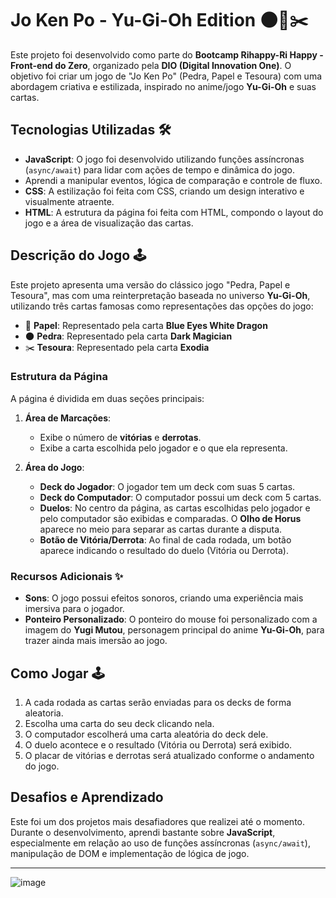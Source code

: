 # Jo Ken Po - Yu-Gi-Oh Edition 🌑📃✂️

Este projeto foi desenvolvido como parte do **Bootcamp Rihappy-Ri Happy - Front-end do Zero**, organizado pela **DIO (Digital Innovation One)**. 
O objetivo foi criar um jogo de "Jo Ken Po" (Pedra, Papel e Tesoura) com uma abordagem criativa e estilizada, inspirado no anime/jogo **Yu-Gi-Oh** e suas cartas.

## Tecnologias Utilizadas 🛠️

- **JavaScript**: O jogo foi desenvolvido utilizando funções assíncronas (`async/await`) para lidar com ações de tempo e dinâmica do jogo.
- Aprendi a manipular eventos, lógica de comparação e controle de fluxo.
- **CSS**: A estilização foi feita com CSS, criando um design interativo e visualmente atraente.
- **HTML**: A estrutura da página foi feita com HTML, compondo o layout do jogo e a área de visualização das cartas.

## Descrição do Jogo 🕹️

Este projeto apresenta uma versão do clássico jogo "Pedra, Papel e Tesoura", mas com uma reinterpretação baseada no universo **Yu-Gi-Oh**,
utilizando três cartas famosas como representações das opções do jogo:

- 📃 **Papel**: Representado pela carta **Blue Eyes White Dragon**
- 🌑 **Pedra**: Representado pela carta **Dark Magician**
- ✂️ **Tesoura**: Representado pela carta **Exodia**

### Estrutura da Página

A página é dividida em duas seções principais:

1. **Área de Marcações**:
   - Exibe o número de **vitórias** e **derrotas**.
   - Exibe a carta escolhida pelo jogador e o que ela representa.

2. **Área do Jogo**:
   - **Deck do Jogador**: O jogador tem um deck com suas 5 cartas.
   - **Deck do Computador**: O computador possui um deck com 5 cartas.
   - **Duelos**: No centro da página, as cartas escolhidas pelo jogador e pelo computador são exibidas e comparadas. O **Olho de Horus** aparece no meio para separar as cartas durante a disputa.
   - **Botão de Vitória/Derrota**: Ao final de cada rodada, um botão aparece indicando o resultado do duelo (Vitória ou Derrota).

### Recursos Adicionais ✨

- **Sons**: O jogo possui efeitos sonoros, criando uma experiência mais imersiva para o jogador.
- **Ponteiro Personalizado**: O ponteiro do mouse foi personalizado com a imagem do **Yugi Mutou**, personagem principal do anime **Yu-Gi-Oh**, para trazer ainda mais imersão ao jogo.

## Como Jogar 🕹️

1. A cada rodada as cartas serão enviadas para os decks de forma aleatoria.
2. Escolha uma carta do seu deck clicando nela.
3. O computador escolherá uma carta aleatória do deck dele.
4. O duelo acontece e o resultado (Vitória ou Derrota) será exibido.
5. O placar de vitórias e derrotas será atualizado conforme o andamento do jogo.

## Desafios e Aprendizado

Este foi um dos projetos mais desafiadores que realizei até o momento. Durante o desenvolvimento, aprendi bastante sobre **JavaScript**,
especialmente em relação ao uso de funções assíncronas (`async/await`), manipulação de DOM e implementação de lógica de jogo.

---
![image](https://github.com/user-attachments/assets/89839697-1455-41b0-94d4-a62400819734)

